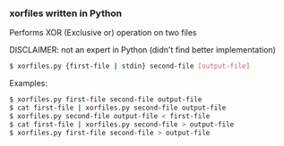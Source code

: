 ### xorfiles written in Python

Performs XOR (Exclusive or) operation on two files

DISCLAIMER: not an expert in Python (didn't find better implementation)

```sh
$ xorfiles.py {first-file | stdin} second-file [output-file]
```

Examples:

```sh
$ xorfiles.py first-file second-file output-file
$ cat first-file | xorfiles.py second-file output-file
$ xorfiles.py second-file output-file < first-file
$ cat first-file | xorfiles.py second-file > output-file
$ xorfiles.py first-file second-file > output-file
```

